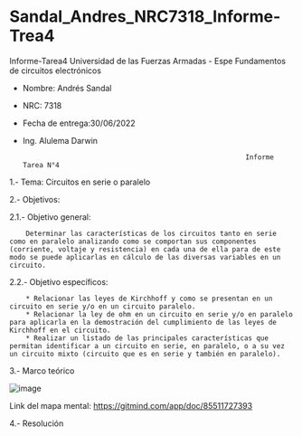 # Sandal_Andres_NRC7318_Informe-Trea4
Informe-Tarea4
                                                 Universidad de las Fuerzas Armadas - Espe
                                                   Fundamentos de circuitos electrónicos 
- Nombre: Andrés Sandal
- NRC: 7318
- Fecha de entrega:30/06/2022
- Ing. Alulema Darwin

                                                             Informe Tarea N°4
1.- Tema: Circuitos en serie o paralelo

2.- Objetivos:

  2.1.- Objetivo general:
  
        Determinar las características de los circuitos tanto en serie como en paralelo analizando como se comportan sus componentes (corriente, voltaje y resistencia) en cada una de ella para de este modo se puede aplicarlas en cálculo de las diversas variables en un circuito.  
        
  2.2.- Objetivo específicos:
  
        * Relacionar las leyes de Kirchhoff y como se presentan en un circuito en serie y/o en un circuito paralelo.
        * Relacionar la ley de ohm en un circuito en serie y/o en paralelo para aplicarla en la demostración del cumplimiento de las leyes de Kirchhoff en el circuito.
        * Realizar un listado de las principales características que permitan identificar a un circuito en serie, en paralelo, o a su vez un circuito mixto (circuito que es en serie y también en paralelo).
        
3.- Marco teórico

![image](https://user-images.githubusercontent.com/105684550/176059501-9105324f-1342-45eb-bc76-bfea2d08cc14.png)

Link del mapa mental: https://gitmind.com/app/doc/85511727393 

4.- Resolución
